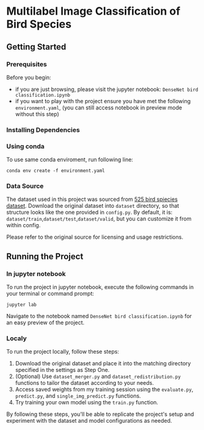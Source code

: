 # Multilabel Image Classification of Bird Species

## Getting Started

### Prerequisites

Before you begin:
  * if you are just browsing, please visit the jupyter notebook: `DenseNet bird classification.ipynb`
  * if you want to play with the project ensure you have met the following `environment.yaml`, (you can still access notebook in preview mode without this step)

### Installing Dependencies

### Using conda

To use same conda enviroment, run following line:

```
conda env create -f environment.yaml
```

### Data Source

The dataset used in this project was sourced from [525 bird spiecies dataset](https://www.kaggle.com/datasets/gpiosenka/100-bird-species). Download the original dataset into 
`dataset` directory, so that structure looks like the one provided in `config.py`. 
By default, it is: `dataset/train`,`dataset/test`,`dataset/valid`, but you can customize it from within config.

Please refer to the original source for licensing and usage restrictions.

## Running the Project

### In jupyter notebook

To run the project in jupyter notebook, execute the following commands in your terminal or command prompt:

```
jupyter lab
```

Navigate to the notebook named `DenseNet bird classification.ipynb` for an easy preview of the project.

### Localy

To run the project locally, follow these steps:

1. Download the original dataset and place it into the matching directory specified in the settings as Step One.
2. (Optional) Use `dataset_merger.py` and `dataset_redistribution.py` functions to tailor the dataset according to your needs.
3. Access saved weights from my training session using the `evaluate.py`, `predict.py`, and `single_img_predict.py` functions.
4. Try training your own model using the `train.py` function.

By following these steps, you'll be able to replicate the project's setup and experiment with the dataset and model configurations as needed.

